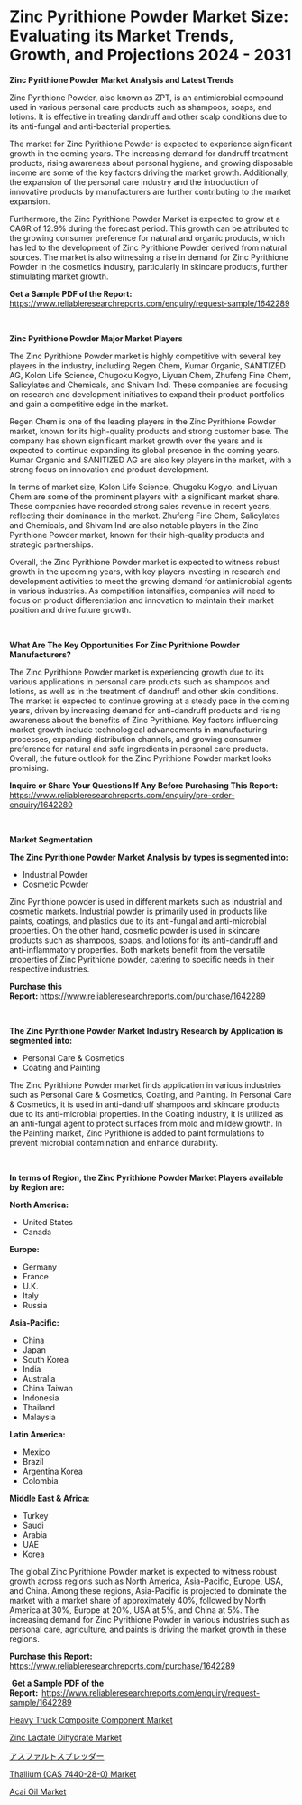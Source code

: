 <p><h1>Zinc Pyrithione Powder Market Size: Evaluating its Market Trends, Growth, and Projections 2024 - 2031</h1></p><p><strong>Zinc Pyrithione Powder Market Analysis and Latest Trends</strong></p>
<p><p>Zinc Pyrithione Powder, also known as ZPT, is an antimicrobial compound used in various personal care products such as shampoos, soaps, and lotions. It is effective in treating dandruff and other scalp conditions due to its anti-fungal and anti-bacterial properties.</p><p>The market for Zinc Pyrithione Powder is expected to experience significant growth in the coming years. The increasing demand for dandruff treatment products, rising awareness about personal hygiene, and growing disposable income are some of the key factors driving the market growth. Additionally, the expansion of the personal care industry and the introduction of innovative products by manufacturers are further contributing to the market expansion.</p><p>Furthermore, the Zinc Pyrithione Powder Market is expected to grow at a CAGR of 12.9% during the forecast period. This growth can be attributed to the growing consumer preference for natural and organic products, which has led to the development of Zinc Pyrithione Powder derived from natural sources. The market is also witnessing a rise in demand for Zinc Pyrithione Powder in the cosmetics industry, particularly in skincare products, further stimulating market growth.</p></p>
<p><strong>Get a Sample PDF of the Report:&nbsp;</strong> <a href="https://www.reliableresearchreports.com/enquiry/request-sample/1642289">https://www.reliableresearchreports.com/enquiry/request-sample/1642289</a></p>
<p>&nbsp;</p>
<p><strong>Zinc Pyrithione Powder Major Market Players</strong></p>
<p><p>The Zinc Pyrithione Powder market is highly competitive with several key players in the industry, including Regen Chem, Kumar Organic, SANITIZED AG, Kolon Life Science, Chugoku Kogyo, Liyuan Chem, Zhufeng Fine Chem, Salicylates and Chemicals, and Shivam Ind. These companies are focusing on research and development initiatives to expand their product portfolios and gain a competitive edge in the market.</p><p>Regen Chem is one of the leading players in the Zinc Pyrithione Powder market, known for its high-quality products and strong customer base. The company has shown significant market growth over the years and is expected to continue expanding its global presence in the coming years. Kumar Organic and SANITIZED AG are also key players in the market, with a strong focus on innovation and product development.</p><p>In terms of market size, Kolon Life Science, Chugoku Kogyo, and Liyuan Chem are some of the prominent players with a significant market share. These companies have recorded strong sales revenue in recent years, reflecting their dominance in the market. Zhufeng Fine Chem, Salicylates and Chemicals, and Shivam Ind are also notable players in the Zinc Pyrithione Powder market, known for their high-quality products and strategic partnerships.</p><p>Overall, the Zinc Pyrithione Powder market is expected to witness robust growth in the upcoming years, with key players investing in research and development activities to meet the growing demand for antimicrobial agents in various industries. As competition intensifies, companies will need to focus on product differentiation and innovation to maintain their market position and drive future growth.</p></p>
<p>&nbsp;</p>
<p><strong>What Are The Key Opportunities For Zinc Pyrithione Powder Manufacturers?</strong></p>
<p><p>The Zinc Pyrithione Powder market is experiencing growth due to its various applications in personal care products such as shampoos and lotions, as well as in the treatment of dandruff and other skin conditions. The market is expected to continue growing at a steady pace in the coming years, driven by increasing demand for anti-dandruff products and rising awareness about the benefits of Zinc Pyrithione. Key factors influencing market growth include technological advancements in manufacturing processes, expanding distribution channels, and growing consumer preference for natural and safe ingredients in personal care products. Overall, the future outlook for the Zinc Pyrithione Powder market looks promising.</p></p>
<p><strong>Inquire or Share Your Questions If Any Before Purchasing This Report:</strong> <a href="https://www.reliableresearchreports.com/enquiry/pre-order-enquiry/1642289">https://www.reliableresearchreports.com/enquiry/pre-order-enquiry/1642289</a></p>
<p>&nbsp;</p>
<p><strong>Market Segmentation</strong></p>
<p><strong>The Zinc Pyrithione Powder Market Analysis by types is segmented into:</strong></p>
<p><ul><li>Industrial Powder</li><li>Cosmetic Powder</li></ul></p>
<p><p>Zinc Pyrithione powder is used in different markets such as industrial and cosmetic markets. Industrial powder is primarily used in products like paints, coatings, and plastics due to its anti-fungal and anti-microbial properties. On the other hand, cosmetic powder is used in skincare products such as shampoos, soaps, and lotions for its anti-dandruff and anti-inflammatory properties. Both markets benefit from the versatile properties of Zinc Pyrithione powder, catering to specific needs in their respective industries.</p></p>
<p><strong>Purchase this Report:&nbsp;</strong><a href="https://www.reliableresearchreports.com/purchase/1642289">https://www.reliableresearchreports.com/purchase/1642289</a></p>
<p>&nbsp;</p>
<p><strong>The Zinc Pyrithione Powder Market Industry Research by Application is segmented into:</strong></p>
<p><ul><li>Personal Care & Cosmetics</li><li>Coating and Painting</li></ul></p>
<p><p>The Zinc Pyrithione Powder market finds application in various industries such as Personal Care & Cosmetics, Coating, and Painting. In Personal Care & Cosmetics, it is used in anti-dandruff shampoos and skincare products due to its anti-microbial properties. In the Coating industry, it is utilized as an anti-fungal agent to protect surfaces from mold and mildew growth. In the Painting market, Zinc Pyrithione is added to paint formulations to prevent microbial contamination and enhance durability.</p></p>
<p>&nbsp;</p>
<p><strong>In terms of Region, the Zinc Pyrithione Powder Market Players available by Region are:</strong></p>
<p>
    <p> <strong> North America: </strong>
        <ul>
            <li>United States</li>
            <li>Canada</li>
        </ul>
        </p> 
    <p> <strong> Europe: </strong>
        <ul>
            <li>Germany</li>
            <li>France</li>
            <li>U.K.</li>
            <li>Italy</li>
            <li>Russia</li>
        </ul>
        </p> 
    <p> <strong> Asia-Pacific: </strong>
        <ul>
            <li>China</li>
            <li>Japan</li>
            <li>South Korea</li>
            <li>India</li>
            <li>Australia</li>
            <li>China Taiwan</li>
            <li>Indonesia</li>
            <li>Thailand</li>
            <li>Malaysia</li>
        </ul>
        </p> 
    <p> <strong> Latin America: </strong>
        <ul>
            <li>Mexico</li>
            <li>Brazil</li>
            <li>Argentina Korea</li>
            <li>Colombia</li>
        </ul>
        </p> 
    <p> <strong> Middle East & Africa: </strong>
        <ul>
            <li>Turkey</li>
            <li>Saudi</li>
            <li>Arabia</li>
            <li>UAE</li>
            <li>Korea</li>
        </ul>
    </p>
    </p>
<p><p>The global Zinc Pyrithione Powder market is expected to witness robust growth across regions such as North America, Asia-Pacific, Europe, USA, and China. Among these regions, Asia-Pacific is projected to dominate the market with a market share of approximately 40%, followed by North America at 30%, Europe at 20%, USA at 5%, and China at 5%. The increasing demand for Zinc Pyrithione Powder in various industries such as personal care, agriculture, and paints is driving the market growth in these regions.</p></p>
<p><strong>Purchase this Report: </strong><a href="https://www.reliableresearchreports.com/purchase/1642289">https://www.reliableresearchreports.com/purchase/1642289</a></p>
<p>&nbsp;<strong>Get a Sample PDF of the Report:&nbsp;&nbsp;</strong><a href="https://www.reliableresearchreports.com/enquiry/request-sample/1642289">https://www.reliableresearchreports.com/enquiry/request-sample/1642289</a></p>
<p><strong></strong></p>
<p><p><a href="https://issuu.com/reportprime-2/docs/heavy-truck-composite-component-market-size-2030.p">Heavy Truck Composite Component Market</a></p><p><a href="https://github.com/biheemgalvinlouises6hokrh3h/Market-Research-Report-List-1/blob/main/zinc-lactate-dihydrate-market.md">Zinc Lactate Dihydrate Market</a></p><p><a href="https://github.com/ihabdkwlxs948/Market-Research-Report-List-1/blob/main/5666147193981.md">アスファルトスプレッダー</a></p><p><a href="https://issuu.com/reportprime-2/docs/thallium-cas-7440-28-0-market-size-2030.pptx">Thallium (CAS 7440-28-0) Market</a></p><p><a href="https://github.com/guneycigdem35/Market-Research-Report-List-2/blob/main/acai-oil-market.md">Acai Oil Market</a></p></p>